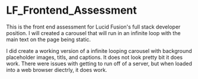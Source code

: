 # LF_Frontend_Assessment
This is the front end assessment for Lucid Fusion's full stack developer position. I will created a carousel that will run in an infinite loop with the main text on the page being static. 

I did create a working version of a infinite looping carousel with background placeholder images, titls, and captions. It does not look pretty bit it does work. There were issues with getting to run off of a server, but when loaded into a web browser diectrly, it does work. 
